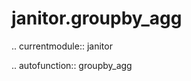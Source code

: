 ﻿janitor.groupby\_agg
====================

.. currentmodule:: janitor

.. autofunction:: groupby_agg
